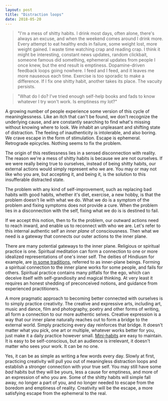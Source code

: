 ```yaml
---
layout: post
title: "Distraction loops"
date: 2018-05-20
---
```


> "I'm a mess of shitty habits. I drink most days, often alone, there's always an excuse, and when the weekend comes around I drink more. Every attempt to eat healthy ends in failure, some weight lost, more weight gained. I waste time watching crap and reading crap. I think it might be interesting, constant news updates, random clickbait, someone famous did something, ephemeral updates from people I once knew, but the end result is emptiness. Dopamine-driven feedback loops going nowhere. I feed and I feed, and it leaves me more nauseous each time. Exercise is too sporadic to make a difference. If I fix one shitty habit, another takes its place. The vacuity persists.

> "What do I do? I've tried enough self-help books and fads to know whatever I try won't work. Is emptiness my lot?"

A growing number of people experience some version of this cycle of meaninglessness. Like an itch that can't be found, we don't recognize the underlying cause, and are constantly searching to find what's missing without knowing where to look. We inhabit an unpleasant and shifting state of distraction. The feeling of inauthenticity is intolerable, and also boring. We crave escape in the form of stimulation. Escape is ephemeral. Retrograde epicycles. Nothing seems to fix the problem.

The origin of this restlessness lies in a sensed disconnection with reality. The reason we're a mess of shitty habits is because we are not ourselves. If we were really being true to ourselves, instead of being shitty habits, our external actions would simply represent who we are. You may or may not like who you are, but accepting it, and being it, is the solution to this insufferable distracted state.

The problem with any kind of self-improvement, such as replacing bad habits with good habits, whether it's diet, exercise, a new hobby, is that the problem doesn't lie with what we do. What we do is a symptom of the problem and fixing symptoms does not provide a cure. When the problem lies in a disconnection with the self, fixing what we do is is destined to fail.

If we accept this notion, then to fix the problem, our outward actions need to reach inward, and enable us to reconnect with who we are. Let's refer to this internal authentic self an _inner plane_ of consciousness. Then what we need is a gateway that connects our outer actions to the inner plane. 

There are many potential gateways to the inner plane. Religious or spiritual practice is one. Spiritual meditation can form a connection to one or more idealized representations of one's inner self. The deities of Hindiusm for example, are [in some traditions](https://www.himalayanacademy.com/readlearn/basics/fourteen-questions/fourteenq_13), referred to as inner-plane beings. Forming a spiritual connection to the inner plane works for some people, and fails for others. Spiritual practice contains many pitfalls for the ego, which can deceive itself with self-grandiosity and magical thinking. At very least it requires an honest shedding of preconceived notions, and guidance from experienced practitioners.

A more pragmatic approach to becoming better connected with ourselves is to simply practice creativity. The creative and expressive arts, including art, music and dance, film and photography, poetry and other forms of writing, all form a connection to our more authentic selves. Creative expression is a way that our inner plane naturally reaches out to form a bridge to the external world. Simply practicing every day reinforces that bridge. It doesn't matter what you pick, one art or multiple, whatever works better for you, just make it a daily practice however small. [Mini-habits](https://minihabits.com/mini-habit-ideas/) are easy to maintain. It is easy to be self-conscious, but an audience is irrelevant, it doesn't matter who sees your work. It can be no one.

Yes, it can be as simple as writing a few words every day. Slowly at first, practicing creativity will pull you out of meaningless distraction loops and establish a stronger connection with your true self. You may still have some _bad_ habits but they will be yours, less a cause for emptiness, and more of an expression of who you are. Some of the shitty habits will simple fall away, no longer a part of you, and no longer needed to escape from the boredom and emptiness of reality. Creativity will be the escape, a more satisfying escape from the ephemeral to the real.






